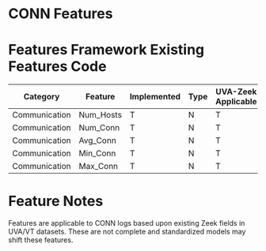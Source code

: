 # CONN Features

# Features Framework Existing Features Code
| Category | Feature | Implemented | Type | UVA-Zeek Applicable
| ------   | ------  | ------      | ------ | ------
| Communication | Num_Hosts | T | N | T
| Communication | Num_Conn | T | N | T
| Communication | Avg_Conn | T | N | T
| Communication | Min_Conn | T | N | T
| Communication | Max_Conn | T | N | T


# Feature Notes
Features are applicable to CONN logs based upon existing Zeek fields in UVA/VT datasets. These are not complete and standardized models may shift these features.
